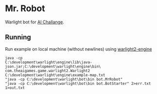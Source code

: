 # Mr. Robot
Warlight bot for [AI Challange](http://theaigames.com/competitions/warlight-ai-challenge/leaderboard/global/a/).

## Running
Run example on local machine (without newlines) using [warlight2-engine](https://github.com/theaigames/warlight2-engine)
```
java -cp
C:\development\warlight\engine\lib\java-json.jar;C:\development\warlight\engine\bin\ 
com.theaigames.game.warlight2.Warlight2 
C:\development\warlight\engine\example-map.txt 
"java -cp C:\development\warlight\bot\bin bot.MrRobot" 
"java -cp C:\development\warlight\bot\bin bot.BotStarter" 2>err.txt 1>out.txt
```
